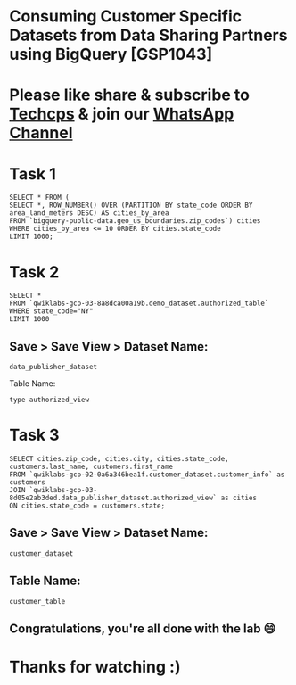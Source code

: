 
# Consuming Customer Specific Datasets from Data Sharing Partners using BigQuery [GSP1043]

# Please like share & subscribe to [Techcps](https://www.youtube.com/@techcps) & join our [WhatsApp Channel](https://whatsapp.com/channel/0029Va9nne147XeIFkXYv71A)

# Task 1
```
SELECT * FROM (
SELECT *, ROW_NUMBER() OVER (PARTITION BY state_code ORDER BY area_land_meters DESC) AS cities_by_area
FROM `bigquery-public-data.geo_us_boundaries.zip_codes`) cities
WHERE cities_by_area <= 10 ORDER BY cities.state_code
LIMIT 1000;
```

# Task 2
```
SELECT *
FROM `qwiklabs-gcp-03-8a8dca00a19b.demo_dataset.authorized_table`
WHERE state_code="NY"
LIMIT 1000
```

## Save > Save View > Dataset Name:
```
data_publisher_dataset
```
Table Name:
```
type authorized_view
```

# Task 3
```
SELECT cities.zip_code, cities.city, cities.state_code, customers.last_name, customers.first_name
FROM `qwiklabs-gcp-02-0a6a346bea1f.customer_dataset.customer_info` as customers
JOIN `qwiklabs-gcp-03-8d05e2ab3ded.data_publisher_dataset.authorized_view` as cities
ON cities.state_code = customers.state;
```
## Save > Save View > Dataset Name:
```
customer_dataset
```
## Table Name:
```
customer_table
```
## Congratulations, you're all done with the lab 😄

# Thanks for watching :)
